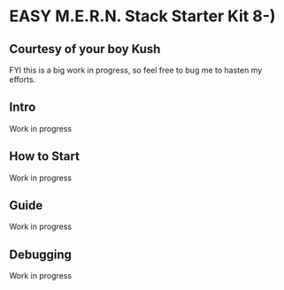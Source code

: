 [id]: https://octodex.github.com/images/dojocat.jpg  "The Dojocat"
# EASY M.E.R.N. Stack Starter Kit 8-)
## Courtesy of your boy Kush

FYI this is a big work in progress, so feel free to bug me to hasten my efforts.



## Intro
Work in progress

## How to Start
Work in progress

## Guide
Work in progress

## Debugging
Work in progress

